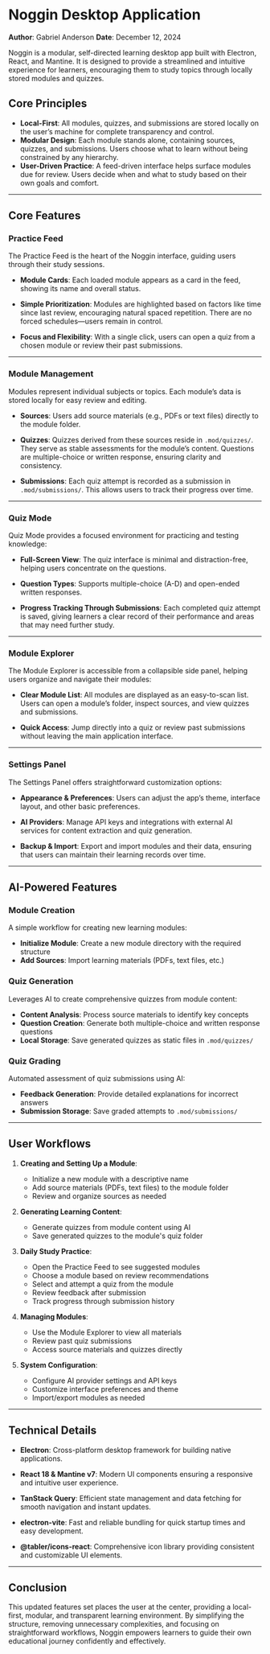 # Noggin Desktop Application

**Author**: Gabriel Anderson
**Date**: December 12, 2024

Noggin is a modular, self-directed learning desktop app built with Electron, React, and Mantine. It is designed to provide a streamlined and intuitive experience for learners, encouraging them to study topics through locally stored modules and quizzes.

## Core Principles

-   **Local-First**: All modules, quizzes, and submissions are stored locally on the user’s machine for complete transparency and control.
-   **Modular Design**: Each module stands alone, containing sources, quizzes, and submissions. Users choose what to learn without being constrained by any hierarchy.
-   **User-Driven Practice**: A feed-driven interface helps surface modules due for review. Users decide when and what to study based on their own goals and comfort.

---

## Core Features

### Practice Feed

The Practice Feed is the heart of the Noggin interface, guiding users through their study sessions.

-   **Module Cards**:
    Each loaded module appears as a card in the feed, showing its name and overall status.

-   **Simple Prioritization**:
    Modules are highlighted based on factors like time since last review, encouraging natural spaced repetition. There are no forced schedules—users remain in control.

-   **Focus and Flexibility**:
    With a single click, users can open a quiz from a chosen module or review their past submissions.

---

### Module Management

Modules represent individual subjects or topics. Each module’s data is stored locally for easy review and editing.

-   **Sources**:
    Users add source materials (e.g., PDFs or text files) directly to the module folder.

-   **Quizzes**:
    Quizzes derived from these sources reside in `.mod/quizzes/`. They serve as stable assessments for the module’s content. Questions are multiple-choice or written response, ensuring clarity and consistency.

-   **Submissions**:
    Each quiz attempt is recorded as a submission in `.mod/submissions/`. This allows users to track their progress over time.

---

### Quiz Mode

Quiz Mode provides a focused environment for practicing and testing knowledge:

-   **Full-Screen View**:
    The quiz interface is minimal and distraction-free, helping users concentrate on the questions.

-   **Question Types**:
    Supports multiple-choice (A-D) and open-ended written responses.

-   **Progress Tracking Through Submissions**:
    Each completed quiz attempt is saved, giving learners a clear record of their performance and areas that may need further study.

---

### Module Explorer

The Module Explorer is accessible from a collapsible side panel, helping users organize and navigate their modules:

-   **Clear Module List**:
    All modules are displayed as an easy-to-scan list. Users can open a module’s folder, inspect sources, and view quizzes and submissions.

-   **Quick Access**:
    Jump directly into a quiz or review past submissions without leaving the main application interface.

---

### Settings Panel

The Settings Panel offers straightforward customization options:

-   **Appearance & Preferences**:
    Users can adjust the app’s theme, interface layout, and other basic preferences.
-   **AI Providers**:
    Manage API keys and integrations with external AI services for content extraction and quiz generation.

-   **Backup & Import**:
    Export and import modules and their data, ensuring that users can maintain their learning records over time.

---

## AI-Powered Features

### Module Creation

A simple workflow for creating new learning modules:

-   **Initialize Module**: Create a new module directory with the required structure
-   **Add Sources**: Import learning materials (PDFs, text files, etc.)

### Quiz Generation

Leverages AI to create comprehensive quizzes from module content:

-   **Content Analysis**: Process source materials to identify key concepts
-   **Question Creation**: Generate both multiple-choice and written response questions
-   **Local Storage**: Save generated quizzes as static files in `.mod/quizzes/`

### Quiz Grading

Automated assessment of quiz submissions using AI:

-   **Feedback Generation**: Provide detailed explanations for incorrect answers
-   **Submission Storage**: Save graded attempts to `.mod/submissions/`

---

## User Workflows

1. **Creating and Setting Up a Module**:

    - Initialize a new module with a descriptive name
    - Add source materials (PDFs, text files) to the module folder
    - Review and organize sources as needed

2. **Generating Learning Content**:

    - Generate quizzes from module content using AI
    - Save generated quizzes to the module's quiz folder

3. **Daily Study Practice**:

    - Open the Practice Feed to see suggested modules
    - Choose a module based on review recommendations
    - Select and attempt a quiz from the module
    - Review feedback after submission
    - Track progress through submission history

4. **Managing Modules**:

    - Use the Module Explorer to view all materials
    - Review past quiz submissions
    - Access source materials and quizzes directly

5. **System Configuration**:
    - Configure AI provider settings and API keys
    - Customize interface preferences and theme
    - Import/export modules as needed

---

## Technical Details

-   **Electron**:
    Cross-platform desktop framework for building native applications.

-   **React 18 & Mantine v7**:
    Modern UI components ensuring a responsive and intuitive user experience.

-   **TanStack Query**:
    Efficient state management and data fetching for smooth navigation and instant updates.

-   **electron-vite**:
    Fast and reliable bundling for quick startup times and easy development.

-   **@tabler/icons-react**:
    Comprehensive icon library providing consistent and customizable UI elements.

---

## Conclusion

This updated features set places the user at the center, providing a local-first, modular, and transparent learning environment. By simplifying the structure, removing unnecessary complexities, and focusing on straightforward workflows, Noggin empowers learners to guide their own educational journey confidently and effectively.

